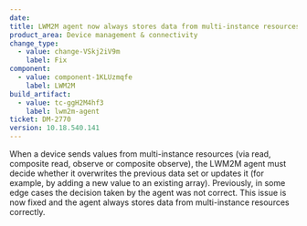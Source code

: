 ```yaml
---
date:
title: LWM2M agent now always stores data from multi-instance resources correctly
product_area: Device management & connectivity
change_type:
  - value: change-VSkj2iV9m
    label: Fix
component:
  - value: component-1KLUzmqfe
    label: LWM2M
build_artifact:
  - value: tc-ggH2M4hf3
    label: lwm2m-agent
ticket: DM-2770
version: 10.18.540.141
---
```

When a device sends values from multi-instance resources (via read, composite read, observe or composite observe), the LWM2M agent must decide whether it overwrites the previous data set or updates it (for example, by adding a new value to an existing array). Previously, in some edge cases the decision taken by the agent was not correct. This issue is now fixed and the agent always stores data from multi-instance resources correctly.  
